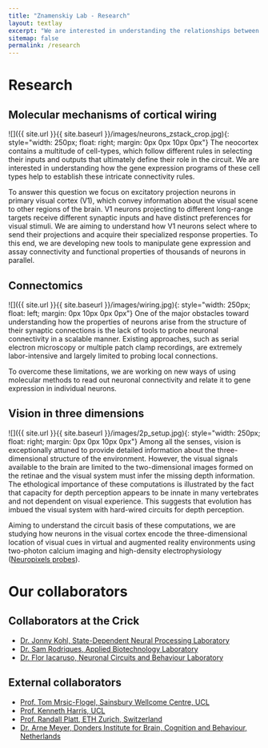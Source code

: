 ```yaml
---
title: "Znamenskiy Lab - Research"
layout: textlay
excerpt: "We are interested in understanding the relationships between gene expression, connectivity and function of cortical neurons."
sitemap: false
permalink: /research
---
```

# Research

## Molecular mechanisms of cortical wiring
![]({{ site.url }}{{ site.baseurl }}/images/neurons_zstack_crop.jpg){: style="width: 250px; float: right; margin: 0px 0px 10px 0px"}
The neocortex contains a multitude of cell-types, which follow different rules in
selecting their inputs and outputs that ultimately define their role in the circuit.
We are interested in understanding how the gene expression programs of these cell
types help to establish these intricate connectivity rules.

To answer this question we focus on excitatory projection neurons in primary
visual cortex (V1), which convey information about the visual scene to other
regions of the brain. V1 neurons projecting to different long-range targets receive
different synaptic inputs and have distinct preferences for visual stimuli. We
are aiming to understand how V1 neurons select where to send their projections
and acquire their specialized response properties. To this end, we are
developing new tools to manipulate gene expression and assay connectivity and
functional properties of thousands of neurons in parallel.

## Connectomics
![]({{ site.url }}{{ site.baseurl }}/images/wiring.jpg){: style="width: 250px; float: left; margin: 0px 10px 0px 0px"}
One of the major obstacles toward understanding how the properties of neurons
arise from the structure of their synaptic connections is the lack of tools to
probe neuronal connectivity in a scalable manner. Existing approaches, such as
serial electron microscopy or multiple patch clamp recordings, are extremely
labor-intensive and largely limited to probing local connections.

To overcome these limitations, we are working on new ways of
using molecular methods to read out neuronal connectivity and relate it to
gene expression in individual neurons.

## Vision in three dimensions
![]({{ site.url }}{{ site.baseurl }}/images/2p_setup.jpg){: style="width: 250px; float: right; margin: 0px 0px 10px 0px"}
Among all the senses, vision is exceptionally attuned to provide detailed information about
the three-dimensional structure of the environment. However, the visual signals
available to the brain are limited to the two-dimensional images formed on the
retinae and the visual system must infer the missing depth information. The
ethological importance of these computations is illustrated by the fact that
capacity for depth perception appears to be innate in many vertebrates and not
dependent on visual experience. This suggests that evolution has imbued the visual
system with hard-wired circuits for depth perception.

Aiming to understand the circuit basis of these computations, we are studying how
neurons in the visual cortex encode the three-dimensional location of visual cues
in virtual and augmented reality environments using two-photon
calcium imaging and high-density electrophysiology ([Neuropixels probes](https://www.neuropixels.org/)).  

# Our collaborators
## Collaborators at the Crick
* [Dr. Jonny Kohl, State-Dependent Neural Processing Laboratory](https://www.kohl-lab.org/)
* [Dr. Sam Rodriques, Applied Biotechnology Laboratory](https://www.appliedbiotechlab.com/)
* [Dr. Flor Iacaruso, Neuronal Circuits and Behaviour Laboratory](https://www.crick.ac.uk/research/labs/flor-iacaruso)

## External collaborators
* [Prof. Tom Mrsic-Flogel, Sainsbury Wellcome Centre, UCL](https://www.sainsburywellcome.org/web/groups/mrsic-flogel-lab)
* [Prof. Kenneth Harris, UCL](https://www.ucl.ac.uk/cortexlab/)
* [Prof. Randall Platt, ETH Zurich, Switzerland](https://bsse.ethz.ch/platt)
* [Dr. Arne Meyer, Donders Institute for Brain, Cognition and Behaviour, Netherlands](http://arnefmeyer.github.io/)
